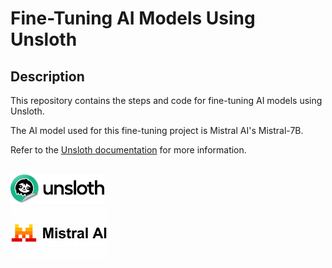 # Fine-Tuning AI Models Using Unsloth

## Description

This repository contains the steps and code for fine-tuning AI models using Unsloth.

The AI model used for this fine-tuning project is Mistral AI's Mistral-7B.

Refer to the [Unsloth documentation](https://docs.unsloth.ai/) for more information.

<br />
<img src="unsloth.png" width="150" /> <br /> 
<img src="mistral.png" width="155" />